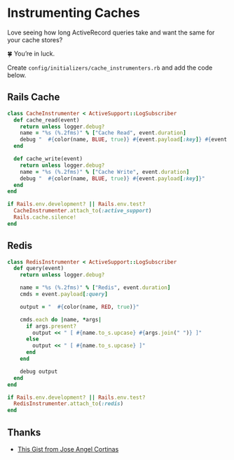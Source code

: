 # Instrumenting Caches

Love seeing how long ActiveRecord queries take and want the same for your cache stores?

:four_leaf_clover: You’re in luck.

Create `config/initializers/cache_instrumenters.rb` and add the code below.

## Rails Cache

```ruby
class CacheInstrumenter < ActiveSupport::LogSubscriber
  def cache_read(event)
    return unless logger.debug?
    name = "%s (%.2fms)" % ["Cache Read", event.duration]
    debug "  #{color(name, BLUE, true)} #{event.payload[:key]} #{event.payload.except(:key)}"
  end

  def cache_write(event)
    return unless logger.debug?
    name = "%s (%.2fms)" % ["Cache Write", event.duration]
    debug "  #{color(name, BLUE, true)} #{event.payload[:key]}"
  end
end

if Rails.env.development? || Rails.env.test?
  CacheInstrumenter.attach_to(:active_support)
  Rails.cache.silence!
end
```

## Redis

```ruby
class RedisInstrumenter < ActiveSupport::LogSubscriber
  def query(event)
    return unless logger.debug?

    name = "%s (%.2fms)" % ["Redis", event.duration]
    cmds = event.payload[:query]

    output = "  #{color(name, RED, true)}"

    cmds.each do |name, *args|
      if args.present?
        output << " [ #{name.to_s.upcase} #{args.join(" ")} ]"
      else
        output << " [ #{name.to_s.upcase} ]"
      end
    end

    debug output
  end
end

if Rails.env.development? || Rails.env.test?
  RedisInstrumenter.attach_to(:redis)
end
```

## Thanks

- [This Gist from Jose Angel Cortinas](https://gist.github.com/jacortinas/1058808)
